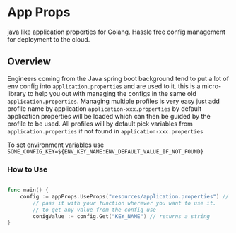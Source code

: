 # App Props
java like application properties for Golang. Hassle free config management for deployment to the cloud.

## Overview 

Engineers coming from the Java spring boot background tend to put a lot of env config into ```application.properties``` and are used to it. this is a 
micro-library to help you out with managing the configs in the same old ```application.properties```. 
Managing multiple profiles is very easy just add profile name by application ```application-xxx.properties```
by default application properties will be loaded which can then be guided by the profile to be used. 
All profiles will by default pick variables from ```application.properties``` if not found in ```application-xxx.properties```

To set environment variables use 
```SOME_CONFIG_KEY=${ENV_KEY_NAME:ENV_DEFAULT_VALUE_IF_NOT_FOUND}```

### How to Use 

```go 

func main() {
	config := appProps.UseProps("resources/application.properties") // your config chain is loaded here 
        // pass it with your function wherever you want to use it. 
        // to get any value from the config use 
        conigValue := config.Get("KEY_NAME") // returns a string 
}
```
